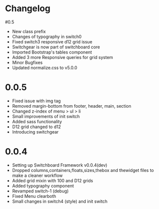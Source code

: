# Changelog

#0.5
* New class prefix
* Changes of typography in switch0
* Fixed switch3 responsive d12 grid issue
* Switchgear is now part of switchboard core
* Imported Bootstrap's tables component
* Added 3 more Responsive queries for grid system
* Minor Bugfixes
* Updated normalize.css to v5.0.0

# 0.0.5
* Fixed issue with img tag
* Removed margin-bottom from footer, header, main, section
* Changed z-index of menu > ul > li
* Small improvements of init switch
* Added sass functionality
* D12 grid changed to d12
* Introducing switchgear

# 0.0.4
* Setting up Switchboard Framework v0.0.4(dev)
* Dropped columns,containers,floats,sizes,thebox and thewidget files to make a cleaner workflow
* Added grid mixin with 100 and D12 grids
* Added typography component
* Revamped switch-1 (debug)
* Fixed Menu clearboth
* Small changes in switch4 (style) and init switch
